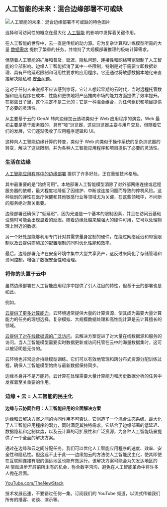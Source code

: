 ## 人工智能的未来：混合边缘部署不可或缺

![人工智能的未来：混合边缘部署不可或缺的特色图片](https://cdn.thenewstack.io/media/2024/03/28be73ae-ai-generated-8235137_1280-1024x570.jpg)

选择和可访问性的概念在最大化 [人工智能](https://thenewstack.io/ai/) 的影响中发挥着关键作用。

在人工智能的世界中，云一直是传统的动力源。它为复杂计算和训练模型所需的大量 [数据需求](https://thenewstack.io/machine-learning-for-real-time-data-analysis-training-models-in-production/) 提供了繁重的任务，并维持了大规模部署推理的极端计算需求。

但随着人工智能的扩展和普及，延迟、隐私问题、连接性和网络带宽限制了人工智能的全部影响。边缘人工智能抵消了其中一些限制，特别是对于需要立即数据处理、具有严格延迟限制和可用性要求的应用程序。它还通过将敏感数据本地化来直接解决隐私和 [安全问题](https://thenewstack.io/qa-how-verticalchange-secures-sensitive-data-using-open-source-tools/)。

这对于任何人来说都不应该感到惊讶。它让人想起早期的云时代，当时远程托管数据和应用程序在成本、性能和更快地将产品推向市场的能力方面提供了效率提升。在那些日子里，这个决定不是二元的；它是一种混合组合，为任何组织和项目提供了必要的灵活性。

从主要基于云的 GenAI 转向边缘加云选项类似于 Web 应用程序的演变。Web 最初主要是基于服务器的，具有“哑”浏览器，这些浏览器主要与用户交互，但随着它们的发展，它们逐渐吸收了应用程序逻辑和 UI。

这种向人工智能边缘计算的转变，类似于 Web 向类似于操作系统的复杂浏览器的转变，解决了这些限制，并为各种人工智能应用程序和项目提供了必要的灵活性。

### 生活在边缘

[人工智能应用程序中的边缘部署](https://thenewstack.io/tutorial-configure-deploy-an-edge-application-on-cloud-native-edge-infrastructure/) 提供了许多好处，正在重塑技术格局。

其中最重要的是“始终可用”。本地部署人工智能模型消除了对外部网络连接或远程服务器的依赖，最大程度地降低了因维护、中断或连接问题而导致的停机风险。这种级别的弹性在医疗保健和其他敏感行业等领域尤为关键，在这些领域中，不间断的服务绝对至关重要。

边缘部署还确保了“低延迟”，因为光速是一个基本的限制因素，并且在访问云基础设施时可能会出现显着的延迟。随着边缘处越来越强大的硬件可用，它可以处理物理上附近的数据。

另一个好处是能够利用专门针对其需求量身定制的硬件，在绕过网络延迟和带宽限制以及云提供商施加的配置限制的同时优化性能和效率。

最后，边缘部署允许在安全环境中集中大型共享资产，这反过来简化了存储管理和访问控制，增强了数据安全性和治理。

### 将你的头置于云中

虽然边缘部署在人工智能应用程序中提供了引人注目的特性，但基于云的部署也是如此。

例如，

[云提供了更多计算能力](https://thenewstack.io/are-isps-better-bets-to-offer-cloud-computing-for-the-edge/)。云环境通常提供大量的计算资源，使其成为需要大量计算能力的任务的理想选择。复杂模拟、大规模数据处理和高性能计算是云计算擅长的领域。

[云提供了对在线数据源的广泛访问](https://thenewstack.io/open-source-and-the-cloud-native-data-center/)。云解决方案促进了对大量在线数据源和服务的访问。当人工智能模型需要实时数据更新或访问托管在云中的海量数据集时，这可以被证明是无价的。

云环境也非常适合持续模型训练。它们可以有效地管理和跨分布式资源分配训练过程，确保人工智能模型始终与最新数据保持同步。

边缘本身并不是万能药。云计算在处理需要大量计算能力和历史数据分析的任务中发挥着至关重要的作用。

### 边缘 + 云 = 人工智能的民主化
**边缘与云协同作用：人工智能应用的全面解决方案**

边缘和云解决方案之间的协同作用不可否认，它创造了一个混合生态系统，最大化了人工智能应用程序的潜力，同时满足其独特需求。它结合了边缘部署的低延迟、数据隐私和定制优势，以及云计算的可扩展性和广泛资源，为各种人工智能场景提供了一个全面的解决方案。

通过在边缘和云之间分配任务，我们可以优化人工智能应用程序的速度、效率、安全性和隐私性。但这远不止于此——边缘加云的方法使人工智能民主化，使其即使在互联网连接有限的偏远地区也能有效运行。该解决方案可能会为欠发达地区的 AI 驱动进步开辟前所未有的机会，弥合数字鸿沟，避免在人工智能革命中将许多人抛在后面。

[YouTube.com/TheNewStack](https://youtube.com/thenewstack?sub_confirmation=1)

技术发展迅速，不要错过任何一集。订阅我们的 YouTube 频道，以流式传输我们所有的播客、访谈、演示等。